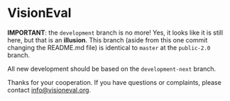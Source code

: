 # VisionEval

**IMPORTANT**: the `development` branch is no more! Yes, it looks like it is still here,
but that is an **illusion**. This branch (aside from this one commit changing the
README.md file) is identical to `master` at the `public-2.0` branch.

All new development should be based on the `development-next` branch.

Thanks for your cooperation. If you have questions or complaints, please contact
[info@visioneval.org](mailto:info@visioneval.org).